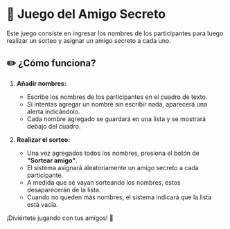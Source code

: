 # 🎁 Juego del Amigo Secreto  

Este juego consiste en ingresar los nombres de los participantes para luego realizar un sorteo y asignar un amigo secreto a cada uno.  

## ✏️ ¿Cómo funciona?  

1. **Añadir nombres:**  
   - Escribe los nombres de los participantes en el cuadro de texto.  
   - Si intentas agregar un nombre sin escribir nada, aparecerá una alerta indicándolo.  
   - Cada nombre agregado se guardará en una lista y se mostrará debajo del cuadro.  

2. **Realizar el sorteo:**  
   - Una vez agregados todos los nombres, presiona el botón de **"Sortear amigo"**.  
   - El sistema asignará aleatoriamente un amigo secreto a cada participante.  
   - A medida que se vayan sorteando los nombres, estos desaparecerán de la lista.  
   - Cuando no queden más nombres, el sistema indicará que la lista está vacía.  

¡Diviértete jugando con tus amigos! 🎉
